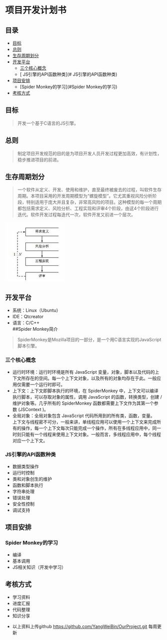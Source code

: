 # 项目开发计划书

## 目录   

- [目标](#目标)   
- [总则](#总则)  
- [生存周期划分](#生存周期划分)   
- [开发平台](#开发平台)   
	- [三个核心概念](#三个核心概念)  
	- [ JS引擎的API函数种类](# JS引擎的API函数种类)  
- [项目安排](#项目安排)  
	- [Spider Monkey的学习](#Spider Monkey的学习)  
- [考核方式](#考核方式)  

## 目标  

>开发一个基于C语言的JS引擎。    

## 总则  

>制定项目开发规范的目的是为项目开发人员开发过程更加高效，有计划性，稳步推进项目的前进。   

## 生存周期划分  

>一个软件从定义、开发、使用和维护，直至最终被废去的过程，叫软件生存周期。本项目采用的开发周期模型为“螺旋模型”。它尤其重视风险分析阶段，特别适用于庞大并且复杂，非常高风险的项目。这种模型的每一个周期都包括需求定义、风险分析、工程实现和评审4个阶段，由这4个阶段进行迭代。软件开发过程每迭代一次，软件开发又前进一个层次。  

![9_1](./img/9_1.jpg)  

## 开发平台  

* 系统：Linux（Ubuntu）  
* IDE：Qtcreator  
* 语言：C/C++  
##Spider Monkey简介  
>SpiderMonkey是Mozilla项目的一部分，是一个用C语言实现的JavaScript脚本引擎。  

### 三个核心概念  
* 运行时环境：运行时环境是所有 JavaScript 变量，对象，脚本以及代码的上下文所存在的空间。每一个上下文对象，以及所有的对象均存在于此。一般应用仅需要一个运行时即可。  
* 上下文：上下文即脚本执行的环境，在 SpiderMonkey 中，上下文可以编译执行脚本，可以存取对象的属性，调用 JavaScript 的函数，转换类型，创建 / 维护对象等。几乎所有的 SpiderMonkey 函数都需要上下文作为其第一个参数 (JSContext )。  
* 全局对象：全局对象包含 JavaScript 代码所用到的所有类，函数，变量。  
上下文与线程密不可分，一般来讲，单线程应用可以使用一个上下文来完成所有的操作，每一个上下文每次只能完成一个操作，所有在多线程应用中，同一时刻只能有一个线程来使用上下文对象。一般而言，多线程应用中，每个线程对应一个上下文。
### JS引擎的API函数种类  
* 数据类型操作  
* 运行时控制  
* 类和对象创生的维护  
* 函数和脚本执行  
* 字符串处理  
* 错误处理  
* 安全性控制  
* 调试支持  
## 项目安排  
### Spider Monkey的学习  
* 编译  
* 基本调用  
* JS相关知识（开发中学习）  
## 考核方式
* 学习资料  
* 进度汇报  
* 代码整理  
* 知识分享  
- 以上资料上传github  https://github.com/YangWeiBin/OurProject.git 每周更新  